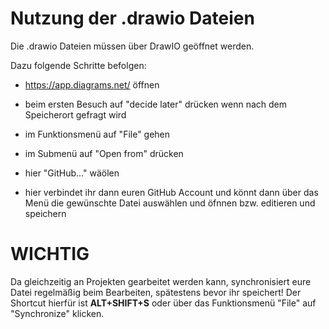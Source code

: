 # Nutzung der .drawio Dateien

Die .drawio Dateien müssen über DrawIO geöffnet werden.

Dazu folgende Schritte befolgen:
- https://app.diagrams.net/ öffnen

- beim ersten Besuch auf "decide later" drücken wenn nach dem Speicherort gefragt wird
- im Funktionsmenü auf "File" gehen
- im Submenü auf "Open from" drücken
- hier "GitHub..." wäölen

- hier verbindet ihr dann euren GitHub Account und könnt dann über das Menü die gewünschte Datei auswählen und öfnnen bzw. editieren und speichern

# WICHTIG

Da gleichzeitig an Projekten gearbeitet werden kann, synchronisiert eure Datei regelmäßig beim Bearbeiten, spätestens bevor ihr speichert!
Der Shortcut hierfür ist **ALT+SHIFT+S** oder über das Funktionsmenü "File" auf "Synchronize" klicken.
